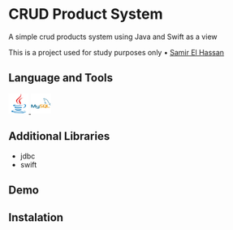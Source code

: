 # CRUD Product System

A simple crud products system using Java and Swift as a view

This is a project used for study purposes only • [Samir El Hassan](https://github.com/samirelhassann)

## Language and Tools

<p align="left"> <a href="https://www.java.com" target="_blank" rel="noreferrer"> <img src="https://raw.githubusercontent.com/devicons/devicon/master/icons/java/java-original.svg" alt="java" width="40" height="40"/> </a> <a href="https://www.mysql.com/" target="_blank" rel="noreferrer"> <img src="https://raw.githubusercontent.com/devicons/devicon/master/icons/mysql/mysql-original-wordmark.svg" alt="mysql" width="40" height="40"/> </a> <a href="https://developer.apple.com/swift/" target="_blank" rel="noreferrer"> </a> </p>

## Additional Libraries

- jdbc
- swift

## Demo

## Instalation
